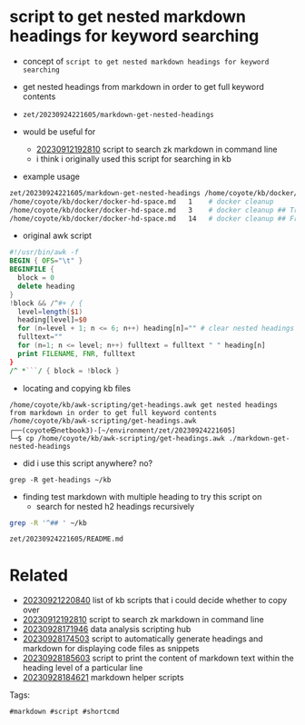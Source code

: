 # script to get nested markdown headings for keyword searching

- concept of `script to get nested markdown headings for keyword searching`
- get nested headings from markdown in order to get full keyword contents
- `zet/20230924221605/markdown-get-nested-headings`
- would be useful for
  - [20230912192810](/zet/20230912192810/README.md) script to search zk markdown in command line
  - i think i originally used this script for searching in kb

- example usage
```bash
zet/20230924221605/markdown-get-nested-headings /home/coyote/kb/docker/docker-hd-space.md
/home/coyote/kb/docker/docker-hd-space.md	1	 # docker cleanup
/home/coyote/kb/docker/docker-hd-space.md	3	 # docker cleanup ## Try to keep logs under control
/home/coyote/kb/docker/docker-hd-space.md	14	 # docker cleanup ## Free up space immediately
```

- original awk script
```awk
#!/usr/bin/awk -f
BEGIN { OFS="\t" }
BEGINFILE {
  block = 0
  delete heading
}
!block && /^#+ / {
  level=length($1)
  heading[level]=$0
  for (n=level + 1; n <= 6; n++) heading[n]="" # clear nested headings
  fulltext=""
  for (n=1; n <= level; n++) fulltext = fulltext " " heading[n]
  print FILENAME, FNR, fulltext
}
/^ *```/ { block = !block }
```

- locating and copying kb files
```
/home/coyote/kb/awk-scripting/get-headings.awk get nested headings from markdown in order to get full keyword contents
/home/coyote/kb/awk-scripting/get-headings.awk
┌──(coyote㉿netbook3)-[~/environment/zet/20230924221605]
└─$ cp /home/coyote/kb/awk-scripting/get-headings.awk ./markdown-get-nested-headings
```

- did i use this script anywhere? no?
```
grep -R get-headings ~/kb
```

- finding test markdown with multiple heading to try this script on
  - search for nested h2 headings recursively
```bash
grep -R '^## ' ~/kb
```

` zet/20230924221605/README.md `

# Related

- [20230921220840](/zet/20230921220840/README.md) list of kb scripts that i could decide whether to copy over
- [20230912192810](/zet/20230912192810/README.md) script to search zk markdown in command line
- [20230928171946](/zet/20230928171946/README.md) data analysis scripting hub
- [20230928174503](/zet/20230928174503/README.md) script to automatically generate headings and markdown for displaying code files as snippets
- [20230928185603](/zet/20230928185603/README.md) script to print the content of markdown text within the heading level of a particular line
- [20230928184621](/zet/20230928184621/README.md) markdown helper scripts

Tags:

    #markdown #script #shortcmd
